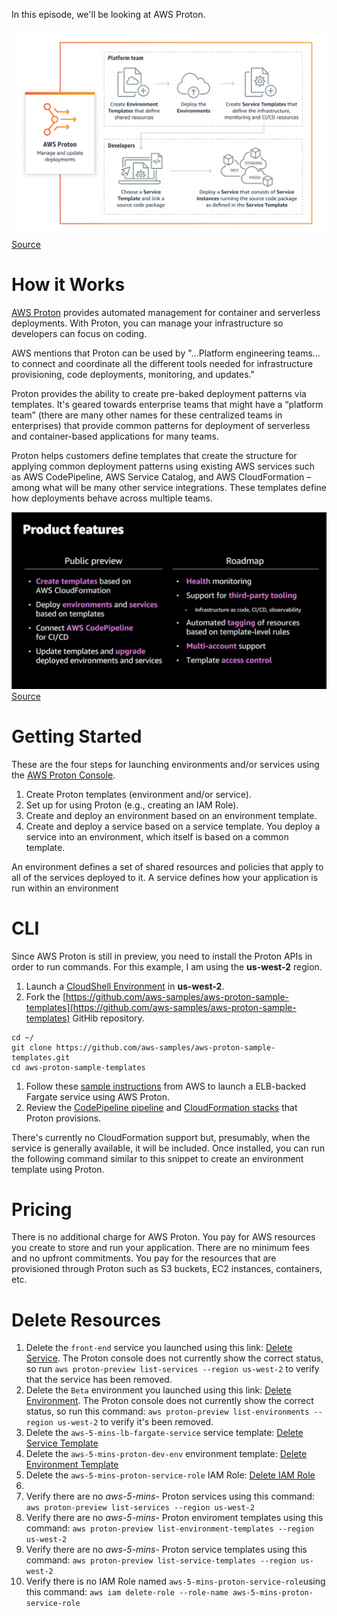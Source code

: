 In this episode, we'll be looking at AWS Proton.

![How it Works](https://github.com/PaulDuvall/aws-5-mins/blob/main/_img/proton-how-it-works.png) [Source](https://aws.amazon.com/proton/)

# How it Works
[AWS Proton](https://aws.amazon.com/proton/) provides automated management for container and serverless deployments. With Proton, you can manage your infrastructure so developers can focus on coding.

AWS mentions that Proton can be used by "…Platform engineering teams…to connect and coordinate all the different tools needed for infrastructure provisioning, code deployments, monitoring, and updates."

Proton provides the ability to create pre-baked deployment patterns via templates. It's geared towards enterprise teams that might have a “platform team” (there are many other names for these centralized teams in enterprises) that provide common patterns for deployment of serverless and container-based applications for many teams. 

Proton helps customers define templates that create the structure for applying common deployment patterns using existing AWS services such as AWS CodePipeline, AWS Service Catalog, and AWS CloudFormation – among what will be many other service integrations. These templates define how deployments behave across multiple teams. 

![Proton Features](https://github.com/PaulDuvall/aws-5-mins/blob/main/_img/proton-features.png) [Source](https://virtual.awsevents.com/media/1_4y7w5alh)

# Getting Started
These are the four steps for launching environments and/or services using the [AWS Proton Console](https://console.aws.amazon.com/proton/).

1. Create Proton templates (environment and/or service).
1. Set up for using Proton (e.g., creating an IAM Role).
1. Create and deploy an environment based on an environment template.
1. Create and deploy a service based on a service template. You deploy a service into an environment, which itself is based on a common template. 

An environment defines a set of shared resources and policies that apply to all of the services deployed to it. A service defines how your application is run within an environment

# CLI
Since AWS Proton is still in preview, you need to install the Proton APIs in order to run commands. For this example, I am using the **us-west-2** region. 

1. Launch a [CloudShell Environment](https://us-west-2.console.aws.amazon.com/cloudshell/home?region=us-west-2) in **us-west-2**.
1. Fork the [https://github.com/aws-samples/aws-proton-sample-templates](https://github.com/aws-samples/aws-proton-sample-templates) GitHib repository.
```
cd ~/
git clone https://github.com/aws-samples/aws-proton-sample-templates.git
cd aws-proton-sample-templates
```
1. Follow these [sample instructions](https://github.com/aws-samples/aws-proton-sample-templates/tree/main/loadbalanced-fargate-svc) from AWS to launch a ELB-backed Fargate service using AWS Proton. 
1. Review the [CodePipeline pipeline](https://us-west-2.console.aws.amazon.com/codesuite/codepipeline/pipelines) and [CloudFormation stacks](https://us-west-2.console.aws.amazon.com/cloudformation/home?region=us-west-2#/stacks?filteringText=proton&filteringStatus=active&viewNested=true&hideStacks=false&stackId=) that Proton provisions. 

There's currently no CloudFormation support but, presumably, when the service is generally available, it will be included. Once installed, you can run the following command similar to this snippet to create an environment template using Proton.

# Pricing
There is no additional charge for AWS Proton. You pay for AWS resources you create to store and run your application. There are no minimum fees and no upfront commitments. You pay for the resources that are provisioned through Proton such as S3 buckets, EC2 instances, containers, etc. 

# Delete Resources

1. Delete the `front-end` service you launched using this link: [Delete Service](https://us-west-2.console.aws.amazon.com/proton/home?region=us-west-2#/services/detail/front-end). The Proton console does not currently show the correct status, so run `aws proton-preview list-services --region us-west-2` to verify that the service has been removed. 
1. Delete the `Beta` environment you launched using this link: [Delete Environment](https://us-west-2.console.aws.amazon.com/proton/home?region=us-west-2#/environments/detail/Beta). The Proton console does not currently show the correct status, so run this command: `aws proton-preview list-environments --region us-west-2` to verify it's been removed. 
1. Delete the `aws-5-mins-lb-fargate-service` service template: [Delete Service Template](https://us-west-2.console.aws.amazon.com/proton/home?region=us-west-2#/templates/services)
1. Delete the `aws-5-mins-proton-dev-env` environment template: [Delete Environment Template](https://us-west-2.console.aws.amazon.com/proton/home?region=us-west-2#/templates/environments)
1. Delete the `aws-5-mins-proton-service-role` IAM Role: [Delete IAM Role](https://console.aws.amazon.com/iam/home?region=us-east-1#/roles)
1. 
1. Verify there are no *aws-5-mins-* Proton services using this command: `aws proton-preview list-services --region us-west-2`
1. Verify there are no *aws-5-mins-* Proton enviroment templates using this command: `aws proton-preview list-environment-templates --region us-west-2`
1. Verify there are no *aws-5-mins-* Proton service templates using this command: `aws proton-preview list-service-templates --region us-west-2`
1. Verify there is no IAM Role named `aws-5-mins-proton-service-role`using this command: `aws iam delete-role --role-name aws-5-mins-proton-service-role`